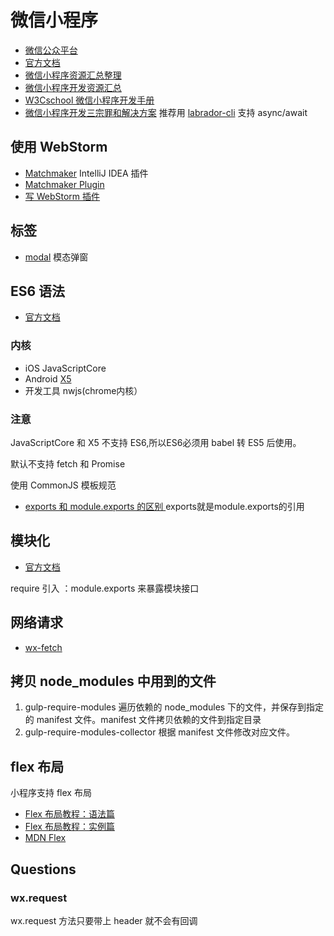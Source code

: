 # 微信小程序

* [微信公众平台](https://mp.weixin.qq.com/wiki?t=resource/res_main&id=mp1474632113_xQVCl&token=&lang=zh_CN)
* [官方文档](https://mp.weixin.qq.com/wiki/)
* [微信小程序资源汇总整理](https://github.com/Aufree/awesome-wechat-weapp)
* [微信小程序开发资源汇总](https://github.com/justjavac/awesome-wechat-weapp)
* [W3Cschool 微信小程序开发手册](http://www.w3cschool.cn/weixinapp)
* [微信小程序开发三宗罪和解决方案](https://segmentfault.com/a/1190000007017985) 推荐用 [labrador-cli](https://github.com/maichong/labrador-cli) 支持 async/await

## 使用 WebStorm

* [Matchmaker](https://github.com/lypeer/Matchmaker) IntelliJ IDEA 插件
* [Matchmaker Plugin](https://plugins.jetbrains.com/plugin/8644?pr=webStorm)
* [写 WebStorm 插件](https://confluence.jetbrains.com/display/IDEADEV/PluginDevelopment)

## 标签

* [modal](https://mp.weixin.qq.com/debug/wxadoc/dev/component/modal.html?t=1475052052547) 模态弹窗

## ES6 语法

* [官方文档](https://mp.weixin.qq.com/debug/wxadoc/dev/framework/app-service/module.html?t=1476197491461)

### 内核

* iOS JavaScriptCore
* Android [X5](http://x5.tencent.com)
* 开发工具 nwjs(chrome内核）

### 注意

JavaScriptCore 和 X5 不支持 ES6,所以ES6必须用 babel 转 ES5 后使用。

默认不支持 fetch 和 Promise

使用 CommonJS 模板规范

* [ exports 和 module.exports 的区别 ](http://cnodejs.org/topic/5231a630101e574521e45ef8) exports就是module.exports的引用

## 模块化

* [官方文档](https://mp.weixin.qq.com/debug/wxadoc/dev/framework/app-service/module.html?t=1476197491461)

require 引入  ：module.exports 来暴露模块接口

## 网络请求

* [wx-fetch](https://github.com/Brooooooklyn/wx-fetch)

## 拷贝 node_modules 中用到的文件

1. gulp-require-modules 遍历依赖的 node_modules 下的文件，并保存到指定的 manifest 文件。manifest 文件拷贝依赖的文件到指定目录
2. gulp-require-modules-collector 根据 manifest 文件修改对应文件。

## flex 布局

小程序支持 flex 布局

* [Flex 布局教程：语法篇](http://www.ruanyifeng.com/blog/2015/07/flex-grammar.html)
* [Flex 布局教程：实例篇](http://www.ruanyifeng.com/blog/2015/07/flex-examples.html)
* [MDN Flex](https://developer.mozilla.org/zh-CN/docs/Web/CSS/flex)

## Questions

### wx.request

wx.request 方法只要带上 header 就不会有回调
